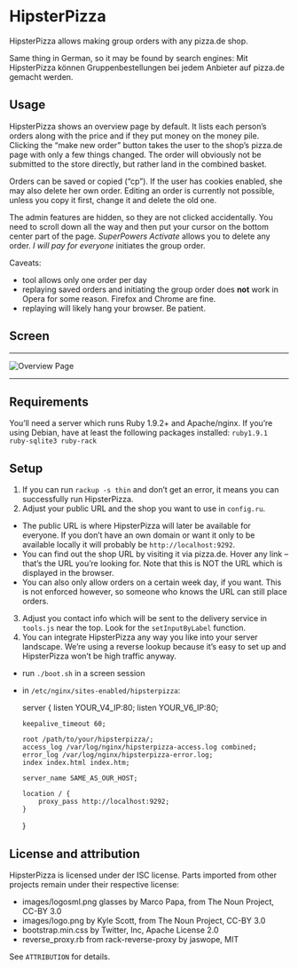 HipsterPizza
============

HipsterPizza allows making group orders with any pizza.de shop.

Same thing in German, so it may be found by search engines:
Mit HipsterPizza können Gruppenbestellungen bei jedem Anbieter auf
pizza.de gemacht werden.



Usage
-----

HipsterPizza shows an overview page by default. It lists each person’s
orders along with the price and if they put money on the money pile.
Clicking the “make new order” button takes the user to the shop’s
pizza.de page with only a few things changed. The order will obviously
not be submitted to the store directly, but rather land in the combined
basket.

Orders can be saved or copied (“cp”). If the user has cookies enabled,
she may also delete her own order. Editing an order is currently not
possible, unless you copy it first, change it and delete the old one.

The admin features are hidden, so they are not clicked accidentally. You
need to scroll down all the way and then put your cursor on the bottom
center part of the page. *SuperPowers Activate* allows you to delete any
order. *I will pay for everyone* initiates the group order.

Caveats:
- tool allows only one order per day
- replaying saved orders and initiating the group order does **not** work
  in Opera for some reason. Firefox and Chrome are fine.
- replaying will likely hang your browser. Be patient.


Screen
------

---
![Overview Page](http://b.uni-hd.de/hipsterpizza/overview.png)

---



Requirements
------------

You’ll need a server which runs Ruby 1.9.2+ and Apache/nginx. If you’re
using Debian, have at least the following packages installed:
`ruby1.9.1 ruby-sqlite3 ruby-rack`


Setup
-----

1. If you can run `rackup -s thin` and don’t get an error, it means you
can successfully run HipsterPizza.
2. Adjust your public URL and the shop you want to use in `config.ru`.
  - The public URL is where HipsterPizza will later be available for
 everyone. If you don’t have an own domain or want it only to be
 available locally it will probably be `http://localhost:9292`.
  - You can find out the shop URL by visiting it via pizza.de. Hover any
    link – that’s the URL you’re looking for. Note that this is NOT the
    URL which is displayed in the browser.
  - You can also only allow orders on a certain week day, if you want.
    This is not enforced however, so someone who knows the URL can still
    place orders.
3. Adjust you contact info which will be sent to the delivery service in
   `tools.js` near the top. Look for the `setInputByLabel` function.
4. You can integrate HipsterPizza any way you like into your server
   landscape. We’re using a reverse lookup because it’s easy to set up
   and HipsterPizza won’t be high traffic anyway.
  - run `./boot.sh` in a screen session
  - in `/etc/nginx/sites-enabled/hipsterpizza`:


    server {
        listen YOUR_V4_IP:80;
        listen YOUR_V6_IP:80;

        keepalive_timeout 60;

        root /path/to/your/hipsterpizza/;
        access_log /var/log/nginx/hipsterpizza-access.log combined;
        error_log /var/log/nginx/hipsterpizza-error.log;
        index index.html index.htm;

        server_name SAME_AS_OUR_HOST;

        location / {
            proxy_pass http://localhost:9292;
        }
    }



License and attribution
-----------------------

HipsterPizza is licensed under der ISC license. Parts imported from
other projects remain under their respective license:

- images/logosml.png glasses by Marco Papa, from The Noun Project, CC-BY 3.0
- images/logo.png by Kyle Scott, from The Noun Project, CC-BY 3.0
- bootstrap.min.css by Twitter, Inc, Apache License 2.0
- reverse_proxy.rb from rack-reverse-proxy by jaswope, MIT

See `ATTRIBUTION` for details.
